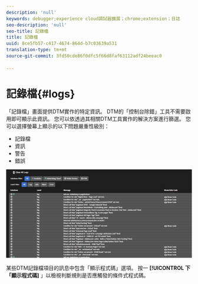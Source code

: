 ```yaml
---
description: 'null'
keywords: debugger;experience cloud調試器擴展；chrome;extension；日誌
seo-description: 'null'
seo-title: 記錄檔
title: 記錄檔
uuid: 8ce5fb57-c417-4674-864d-b7c03639a531
translation-type: tm+mt
source-git-commit: 3fd50cde86f0dfc5f66d8faf63112adf24beeac0

---
```



# 記錄檔{#logs}

「記錄檔」畫面提供DTM實作的特定資訊。 DTM的「控制台除錯」工具不需要啟用即可顯示此資訊。 您可以依透過其相關DTM工具實作的解決方案進行篩選。 您可以選擇螢幕上顯示的以下問題嚴重性級別：

* 記錄檔
* 資訊
* 警告
* 錯誤

![](assets/logs.jpg)

某些DTM記錄檔項目的訊息中包含「顯示程式碼」選項。 按一 **[!UICONTROL 下「顯示程式碼]** 」以檢視判斷規則是否應觸發的條件式程式碼。
